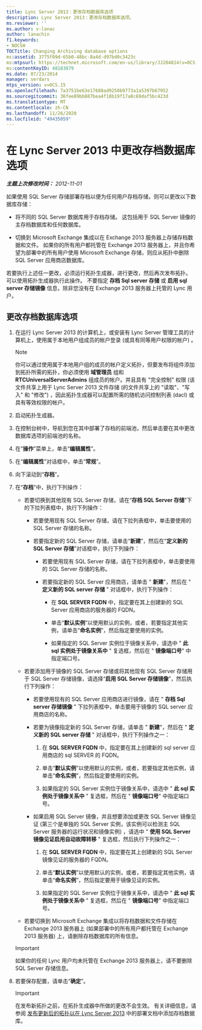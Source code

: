 ```yaml
---
title: Lync Server 2013：更改存档数据库选项
description: Lync Server 2013：更改存档数据库选项。
ms.reviewer: ''
ms.author: v-lanac
author: lanachin
f1.keywords:
- NOCSH
TOCTitle: Changing Archiving database options
ms:assetid: 3775f09d-65b0-48bc-8a4d-d97bd0c3423c
ms:mtpsurl: https://technet.microsoft.com/en-us/library/JJ204814(v=OCS.15)
ms:contentKeyID: 48183879
ms.date: 07/23/2014
manager: serdars
mtps_version: v=OCS.15
ms.openlocfilehash: 7a3751be63e17688ad9258b9773a1a5397b67952
ms.sourcegitcommit: 36fee89bb887bea4f18b19f17a8c69daf5bc423d
ms.translationtype: MT
ms.contentlocale: zh-CN
ms.lasthandoff: 11/26/2020
ms.locfileid: "49435059"
---
```

# <a name="changing-archiving-database-options-in-lync-server-2013"></a>在 Lync Server 2013 中更改存档数据库选项

<div data-xmlns="http://www.w3.org/1999/xhtml">

<div class="topic" data-xmlns="http://www.w3.org/1999/xhtml" data-msxsl="urn:schemas-microsoft-com:xslt" data-cs="https://msdn.microsoft.com/">

<div data-asp="https://msdn2.microsoft.com/asp">



</div>

<div id="mainSection">

<div id="mainBody">

<span> </span>

_**主题上次修改时间：** 2012-11-01_

如果使用 SQL Server 存储部署存档以便为任何用户存档存储，则可以更改以下数据库存储：

  - 将不同的 SQL Server 数据库用于存档存储。 这包括用于 SQL Server 镜像的主存档数据库和任何数据库。

  - 切换到 Microsoft Exchange 集成以在 Exchange 2013 服务器上存储存档数据和文件。 如果你的所有用户都托管在 Exchange 2013 服务器上，并且你希望为部署中的所有用户使用 Microsoft Exchange 存储，则应从拓扑中删除 SQL Server 应用商店数据库。

若要执行上述任一更改，必须运行拓扑生成器，进行更改，然后再次发布拓扑。 可以使用拓扑生成器执行此操作。 不要指定 **存档 Sql server 存储** 或 **启用 sql server 存储镜像** 信息，除非您没有在 Exchange 2013 服务器上托管的 Lync 用户。

<div>

## <a name="to-change-your-archiving-database-option"></a>更改存档数据库选项

1.  在运行 Lync Server 2013 的计算机上，或安装有 Lync Server 管理工具的计算机上，使用属于本地用户组成员的帐户登录 (或具有同等用户权限的帐户) 。
    
    <div>
    

    > [!NOTE]  
    > 你可以通过使用属于本地用户组的成员的帐户定义拓扑，但要发布将组件添加到拓扑所需的拓扑，你必须使用 <STRONG>域管理员</STRONG> 组和 <STRONG>RTCUniversalServerAdmins</STRONG> 组成员的帐户。并且具有 "完全控制" 权限 (该文件共享上用于 Lync Server 2013 文件存储 (的文件共享上的 "读取"、"写入" 和 "修改") ，因此拓扑生成器可以配置所需的随机访问控制列表 (dacl) 或具有等效权限的帐户。

    
    </div>

2.  启动拓扑生成器。

3.  在控制台树中，导航到您在其中部署了存档的前端池，然后单击要在其中更改数据库选项的前端池的名称。

4.  在“**操作**”菜单上，单击“**编辑属性**”。

5.  在“**编辑属性**”对话框中，单击“**常规**”。

6.  向下滚动到“**存档**”。

7.  在“**存档**”中，执行下列操作：
    
      - 若要切换到其他现有 SQL Server 存储，请在“**存档 SQL Server 存储**”下的下拉列表框中，执行下列操作：
        
          - 若要使用现有 SQL Server 存储，请在下拉列表框中，单击要使用的 SQL Server 存储的名称。
        
          - 若要指定新的 SQL Server 存储，请单击“**新建**”，然后在“**定义新的 SQL Server 存储**”对话框中，执行下列操作：
            
              - 若要使用现有 SQL Server 存储，请在下拉列表框中，单击要使用的 SQL Server 存储的名称。
            
              - 若要指定新的 SQL Server 应用商店，请单击 " **新建**"，然后在 " **定义新的 SQL server 存储** " 对话框中，执行下列操作：
                
                  - 在 **SQL SERVER FQDN** 中，指定要在其上创建新的 SQL Server 应用商店的服务器的 FQDN。
                
                  - 单击“**默认实例**”以使用默认的实例，或者，若要指定其他实例，请单击“**命名实例**”，然后指定要使用的实例。
                
                  - 如果指定的 SQL Server 实例位于镜像关系中，请选中 " **此 sql 实例处于镜像关系中** " 复选框，然后在 " **镜像端口号**" 中指定端口号。
    
      - 若要添加用于镜像的 SQL Server 存储或将其他现有 SQL Server 存储用于 SQL Server 存储镜像，请选择“**启用 SQL Server 存储镜像**”，然后执行下列操作：
        
          - 若要使用现有的 SQL Server 应用商店进行镜像，请在 " **存档 Sql server 存储镜像** " 下拉列表框中，单击要用于镜像的 SQL server 应用商店的名称。
        
          - 若要为镜像指定新的 SQL Server 存储，请单击 " **新建**"，然后在 " **定义新的 SQL server 存储** " 对话框中，执行下列操作之一：
            
            1.  在 **SQL SERVER FQDN** 中，指定要在其上创建新的 sql server 应用商店的 sql SERVER 的 FQDN。
            
            2.  单击“**默认实例**”以使用默认的实例，或者，若要指定其他实例，请单击“**命名实例**”，然后指定要使用的实例。
            
            3.  如果指定的 SQL Server 实例位于镜像关系中，请选中 " **此 sql 实例处于镜像关系中** " 复选框，然后在 " **镜像端口号**" 中指定端口号。
        
          - 如果启用 SQL Server 镜像，并且想要添加或更改 SQL Server 镜像见证 (第三个是单独的 SQL Server 实例，该实例可以检测主 SQL Server 服务器的运行状况和镜像实例) ，请选中 " **使用 SQL Server 镜像见证启用自动故障转移** " 复选框，然后执行下列操作之一：
            
            1.  在 **SQL SERVER FQDN** 中，指定要在其上创建新的 SQL Server 镜像见证的服务器的 FQDN。
            
            2.  单击“**默认实例**”以使用默认的实例，或者，若要指定其他实例，请单击“**命名实例**”，然后指定要用于镜像见证的实例。
            
            3.  如果指定的 SQL Server 实例位于镜像关系中，请选中 " **此 sql 实例处于镜像关系中** " 复选框，然后在 " **镜像端口号**" 中指定端口号。
    
      - 若要切换到 Microsoft Exchange 集成以将存档数据和文件存储在 Exchange 2013 服务器上 (如果部署中的所有用户都托管在 Exchange 2013 服务器) 上，请删除存档数据库的所有信息。
    
    <div>
    

    > [!IMPORTANT]  
    > 如果你的任何 Lync 用户均未托管在 Exchange 2013 服务器上，请不要删除 SQL Server 存储信息。

    
    </div>

8.  若要保存配置，请单击“**确定**”。
    
    <div>
    

    > [!IMPORTANT]  
    > 在发布新拓扑之前，在拓扑生成器中所做的更改不会生效。 有关详细信息，请参阅 <A href="lync-server-2013-publishing-the-updated-topology-to-add-archiving-databases.md">发布更新后的拓扑以在 Lync Server 2013</A> 中的部署文档中添加存档数据库。

    
    </div>

</div>

</div>

<span> </span>

</div>

</div>

</div>


